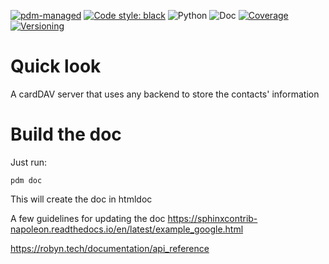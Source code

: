 [![pdm-managed](https://img.shields.io/badge/pdm-managed-blueviolet)](https://dev.to/frostming/a-review-pipenv-vs-poetry-vs-pdm-39b4)
[![Code style: black](https://img.shields.io/badge/code%20style-black-000000.svg)](https://github.com/psf/black)
![Python](https://img.shields.io/badge/python-3.8%7C3.9%7C3.10-green)
![Doc](doc_badge.svg)
[![Coverage](cov_badge.svg)](../coverage/index.html)
[![Versioning](https://badgen.net/badge/semver/2.0.0/green)](https://semver.org/spec/v2.0.0.html)

# Quick look

A cardDAV server that uses any backend to store the contacts' information

# Build the doc

Just run:

    pdm doc

This will create the doc in htmldoc

A few guidelines for updating the doc
https://sphinxcontrib-napoleon.readthedocs.io/en/latest/example_google.html

https://robyn.tech/documentation/api_reference
